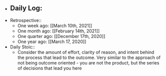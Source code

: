 - Daily Log:
    -
- Retrospective::
    - One week ago: [[March 10th, 2021]]
    - One month ago: [[February 14th, 2021]]
    - One quarter ago: [[December 17th, 2020]]
    - One year ago: [[March 17, 2020]]
- Daily Stoic::
    - Consider the amount of effort, clarity of reason, and intent behind the process that lead to the outcome. Very similar to the approach of not being outcome oriented - you are not the product, but the series of decisions that lead you here
